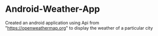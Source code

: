 # Android-Weather-App
Created an android application using Api from "https://openweathermap.org" to display the weather of a particular city
